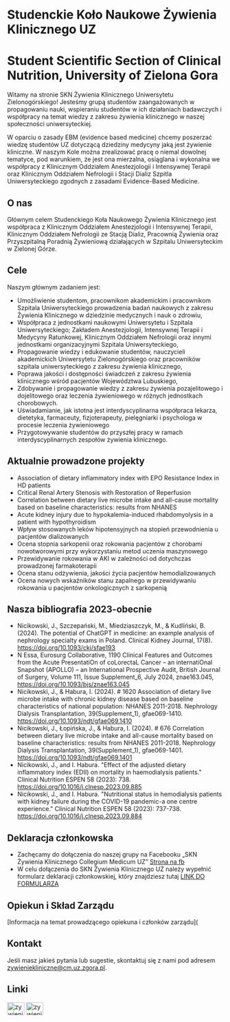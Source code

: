 # Studenckie Koło Naukowe Żywienia Klinicznego UZ 
# Student Scientific Section of Clinical Nutrition, University of Zielona Gora

Witamy na stronie SKN Żywienia Klinicznego Uniwersytetu Zielonogórskiego! Jesteśmy grupą studentów zaangażowanych w propagowaniu nauki, wspieraniu studentów w ich działaniach badawczych i współpracy na temat wiedzy z zakresu żywienia klinicznego w naszej społeczności uniwersyteckiej. 

W oparciu o zasady EBM (evidence based medicine) chcemy poszerzać wiedzę studentów UZ dotyczącą dziedziny medycyny jaką jest żywienie kliniczne. W naszym Kole można zrealizować pracę o niemal dowolnej tematyce, pod warunkiem, że jest ona mierzalna, osiąglana i wykonalna we współpracy z Klinicznym Oddziałem Anestezjologii i Intensywnej Terapii oraz Klinicznym Oddziałem Nefrologii i Stacji Dializ Szpitla Uniwersyteckiego zgodnych z zasadami Evidence-Based Medicine.
## O nas

Głównym celem Studenckiego Koła Naukowego Żywienia Klinicznego jest współpraca z Klinicznym Oddziałem Anestezjologii i Intensywnej Terapii, Klinicznym Oddziałem Nefrologii ze Stacją Dializ, Pracownią Żywienia oraz Przyszpitalną Poradnią Żywieniową działających w Szpitalu Uniwersyteckim w Zielonej Górze.

## Cele

Naszym głównym zadaniem jest:

- Umożliwienie studentom, pracownikom akademickim i pracownikom Szpitala Uniwersyteckiego prowadzenia  badań naukowych  z zakresu Żywienia Klinicznego w dziedzinie medycznych i nauk o zdrowiu,
- Współpraca z jednostkami naukowymi Uniwersytetu i Szpitala Uniwersyteckiego; Zakładem Anestezjologii, Intensywnej Terapii i Medycyny Ratunkowej, Klinicznym Oddziałem Nefrologii oraz innymi jednostkami organizacyjnymi Szpitala Uniwersyteckiego,
- Propagowanie wiedzy i edukowanie studentów, nauczycieli akademickich Uniwersytetu Zielonogórskiego oraz pracowników szpitala uniwersyteckiego z zakresu żywienia klinicznego,
- Poprawa jakości i dostępności świadczeń z zakresu żywienia klinicznego wśród pacjentów Województwa Lubuskiego,
- Zdobywanie i propagowanie wiedzy z zakresu żywienia pozajelitowego i dojelitowego oraz leczenia żywieniowego w różnych jednostkach chorobowych.
- Uświadamianie, jak istotna jest interdyscyplinarna współpraca lekarza, dietetyka, farmaceuty, fizjoterapeuty, pielęgniarki i psychologa w procesie leczenia żywieniowego
- Przygotowywanie studentów do przyszłej pracy w ramach interdyscyplinarnych zespołów żywienia klinicznego.

## Aktualnie prowadzone projekty

- Association of dietary inflammatory index with EPO Resistance Index in HD patients
- Critical Renal Artery Stenosis with Restoration of Reperfusion
- Correlation between dietary live microbe intake and all-cause mortality based on baseline characteristics: results from NHANES
- Acute kidney injury due to hypokalemia-induced rhabdomyolysis in a patient with hypothyroidism
- Wpływ stosowanych leków hipotensyjnych na stopień przewodnienia u pacjentów dializowanych
- Ocena stopnia sarkopenii oraz rokowania pacjentów z chorobami nowotworowymi przy wykorzystaniu metod uczenia maszynowego
- Przewidywanie rokowania w AKI w zależności od dotychczas prowadzonej farmakoterapii
- Ocena stanu odżywienia, jakości życia pacjentów hemodializowanych
- Ocena nowych wskaźników stanu zapalnego w przewidywaniu rokowania u pacjentów onkologicznych z sarkopenią
						
## Nasza bibliografia 2023-obecnie

- Nicikowski, J., Szczepański, M., Miedziaszczyk, M., & Kudliński, B. (2024). The potential of ChatGPT in medicine: an example analysis of nephrology specialty exams in Poland. Clinical Kidney Journal, 17(8). https://doi.org/10.1093/ckj/sfae193
- N Essa, Eurosurg Collaborative, 1190 Clinical Features and Outcomes from the Acute PresentatiOn of coLorectaL Cancer – an internatiOnal Snapshot (APOLLO) – an International Prospective Audit, British Journal of Surgery, Volume 111, Issue Supplement_6, July 2024, znae163.045, https://doi.org/10.1093/bjs/znae163.045
- Nicikowski, J., & Habura, I. (2024). # 1620 Association of dietary live microbe intake with chronic kidney disease based on baseline characteristics of national population: NHANES 2011-2018. Nephrology Dialysis Transplantation, 39(Supplement_1), gfae069-1410. https://doi.org/10.1093/ndt/gfae069.1410
- Nicikowski, J., Łopińska, J., & Habura, I. (2024). # 676 Correlation between dietary live microbe intake and all-cause mortality based on baseline characteristics: results from NHANES 2011-2018. Nephrology Dialysis Transplantation, 39(Supplement_1), gfae069-1401. https://doi.org/10.1093/ndt/gfae069.1401
- Nicikowski, J., and I. Habura. "Effect of the adjusted dietary inflammatory index (EDII) on mortality in haemodialysis patients." Clinical Nutrition ESPEN 58 (2023): 738. https://doi.org/10.1016/j.clnesp.2023.09.885
- Nicikowski, J., and I. Habura. "Nutritional status in hemodialysis patients with kidney failure during the COVID-19 pandemic-a one centre experience." Clinical Nutrition ESPEN 58 (2023): 737-738. https://doi.org/10.1016/j.clnesp.2023.09.884

## Deklaracja członkowska

- Zachęcamy do dołączenia do naszej grupy na Facebooku „SKN Żywienia Klinicznego Collegium Medicum UZ” [Strona na fb](https://www.facebook.com/groups/837936527182509)
- W celu dołączenia do SKN Żywienia Klinicznego UZ należy wypełnić formularz deklaracji członkowskiej, który znajdziesz tutaj [LINK DO FORMULARZA](https://docs.google.com/forms/d/e/1FAIpQLSfrKv2NU0ZdzR0hr2DfL3Y_6P_bwsd164nLgf_dzrzq97pbVQ/viewform?usp=sf_link)

## Opiekun i Skład Zarządu

[Informacja na temat prowadzącego opiekuna i członków zarządu](

## Kontakt

Jeśli masz jakieś pytania lub sugestie, skontaktuj się z nami pod adresem [zywieniekliniczne@cm.uz.zgora.pl](mailto:zywieniekliniczne@cm.uz.zgora.pl).

## Linki

<p align="left">
<a href="https://www.researchgate.net/lab/Students-Scientific-Section-of-Clinical-Nutrition-Jan-Nicikowski" target="blank"><img align="center" src="https://upload.wikimedia.org/wikipedia/commons/5/5e/ResearchGate_icon_SVG.svg" alt="zywieniekliniczne" height="30" width="40" /></a>
<a href="https://www.facebook.com/zywieniekliniczneuz" target="blank"><img align="center" src="https://upload.wikimedia.org/wikipedia/commons/f/fb/Facebook_icon_2013.svg" alt="zywieniekliniczne" height="30" width="40" /></a>
</p>
